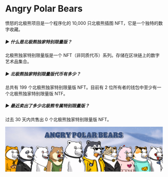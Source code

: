 # Angry Polar Bears

愤怒的北极熊项目是一个程序化的 10,000 只北极熊插图 NFT，它是一个独特的数字收藏。

##### ▶ 什么是北极熊独家特别限量版？

北极熊独家特别限量版是一个 NFT（非同质代币）系列。存储在区块链上的数字艺术品集合。

##### ▶ 北极熊独家特别限量版代币有多少？

总共有 199 个北极熊独家特别限量版 NFT。目前有 2 位所有者的钱包中至少有一个北极熊独家特别限量版 NTF。

##### ▶ 最近卖出了多少北极熊专属特别限量版？

过去 30 天内共售出 0 个北极熊独家特别限量版 NFT。

![unnamed](unnamed.png)
